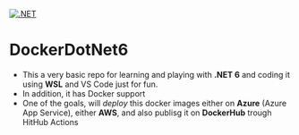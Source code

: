 
[![.NET](https://github.com/sebainones/DockerDotNet6/actions/workflows/dotnet.yml/badge.svg)](https://github.com/sebainones/DockerDotNet6/actions/workflows/dotnet.yml)

# DockerDotNet6

* This a very basic repo for learning and playing with **.NET 6** and coding it using **WSL** and VS Code just for fun.
* In addition, it has Docker support
* One of the goals, will *deploy* this docker images either on **Azure** (Azure App Service), either **AWS**, and also publisg it on **DockerHub** trough HitHub Actions 
